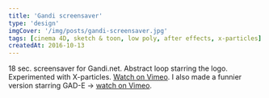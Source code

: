 ```yaml
---
title: 'Gandi screensaver'
type: 'design'
imgCover: '/img/posts/gandi-screensaver.jpg'
tags: [cinema 4D, sketch & toon, low poly, after effects, x-particles]
createdAt: 2016-10-13
---
```


18 sec. screensaver for Gandi.net. Abstract loop starring the logo. Experimented with X-particles. [Watch on Vimeo](https://vimeo.com/190235916). I also made a funnier version starring GAD-E -> [watch on Vimeo](https://vimeo.com/232216338).
<!--more-->